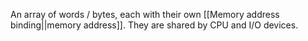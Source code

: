 An array of words / bytes, each with their own [[Memory address binding||memory address]]. They are shared by CPU and I/O devices.